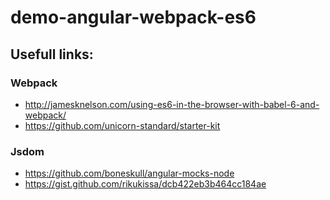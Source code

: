 # demo-angular-webpack-es6

## Usefull links:

### Webpack
* http://jamesknelson.com/using-es6-in-the-browser-with-babel-6-and-webpack/
* https://github.com/unicorn-standard/starter-kit

### Jsdom
* https://github.com/boneskull/angular-mocks-node
* https://gist.github.com/rikukissa/dcb422eb3b464cc184ae
